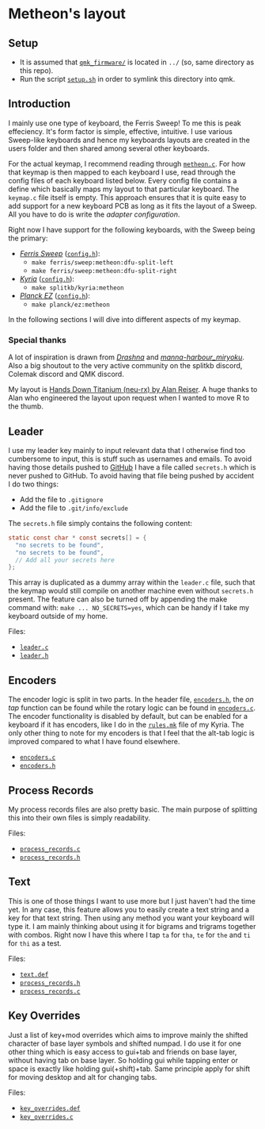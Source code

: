 # Metheon's layout

## Setup

* It is assumed that [`qmk_firmware/`](https://github.com/qmk/qmk_firmware) is located in `../` (so, same directory as this repo).
* Run the script [`setup.sh`](setup.sh) in order to symlink this directory into qmk.

## Introduction

I mainly use one type of keyboard, the Ferris Sweep! To me this is peak effeciency. It's form factor is simple, effective, intuitive. I use various Sweep-like keyboards and hence my keyboards layouts are created in the users folder and then shared among several other keyboards.

For the actual keymap, I recommend reading through [`metheon.c`](metheon.c). For how that keymap is then mapped to each keyboard I use, read through the config files of each keyboard listed below. Every config file contains a define which basically maps my layout to that particular keyboard. The `keymap.c` file itself is empty.
This approach ensures that it is quite easy to add support for a new keyboard PCB as long as it fits the layout of a Sweep. All you have to do is write the *adapter configuration*.

Right now I have support for the following keyboards, with the Sweep being the primary:

* [*Ferris Sweep*](https://github.com/davidphilipbarr/Sweep) ([`config.h`](keyboards/ferris/keymaps/metheon/config.h)):
  * `make ferris/sweep:metheon:dfu-split-left`
  * `make ferris/sweep:metheon:dfu-split-right`
* [*Kyria*](https://splitkb.com) ([`config.h`](keyboards/splitkb/kyria/keymaps/metheon/config.h)):
  * `make splitkb/kyria:metheon`
* [*Planck EZ*](https://ergodox-ez.com/pages/planck) ([`config.h`](keyboards/planck/keymaps/metheon/config.h)):
  * `make planck/ez:metheon`

In the following sections I will dive into different aspects of my keymap.

### Special thanks

A lot of inspiration is drawn from [*Drashna*](https://github.com/qmk/qmk_firmware/tree/master/users/drashna) and [*manna-harbour_miryoku*](https://github.com/qmk/qmk_firmware/tree/master/users/manna-harbour_miryoku). Also a big shoutout to the very active community on the splitkb discord, Colemak discord and QMK discord.

My layout is [Hands Down Titanium (neu-rx) by Alan Reiser](https://sites.google.com/alanreiser.com/handsdown/home). A huge thanks to Alan who engineered the layout upon request when I wanted to move R to the thumb.

## Leader

I use my leader key mainly to input relevant data that I otherwise find too cumbersome to input, this is stuff such as usernames and emails. To avoid having those details pushed to [GitHub](https://github.com/) I have a file called `secrets.h` which is never pushed to GitHub. To avoid having that file being pushed by accident I do two things:

* Add the file to `.gitignore`
* Add the file to `.git/info/exclude`

The `secrets.h` file simply contains the following content:

```c
static const char * const secrets[] = {
  "no secrets to be found",
  "no secrets to be found",
  // Add all your secrets here
};
```

This array is duplicated as a dummy array within the `leader.c` file, such that the keymap would still compile on another machine even without `secrets.h` present. The feature can also be turned off by appending the make command with: `make ... NO_SECRETS=yes`, which can be handy if I take my keyboard outside of my home.

Files:

* [`leader.c`](leader.c)
* [`leader.h`](leader.h)

## Encoders

The encoder logic is split in two parts. In the header file, [`encoders.h`](encoders.h), the _on tap_ function can be found while the rotary logic can be found in [`encoders.c`](encoders.c). The encoder functionality is disabled by default, but can be enabled for a keyboard if it has encoders, like I do in the [`rules.mk`](../../keyboards/kyria/keymaps/metheon/rules.mk) file of my Kyria. The only other thing to note for my encoders is that I feel that the alt-tab logic is improved compared to what I have found elsewhere.

* [`encoders.c`](encoders.c)
* [`encoders.h`](encoders.h)

## Process Records

My process records files are also pretty basic. The main purpose of splitting this into their own files is simply readability.

Files:

* [`process_records.c`](process_records.c)
* [`process_records.h`](process_records.h)

## Text

This is one of those things I want to use more but I just haven't had the time yet. In any case, this feature allows you to easily create a text string and a key for that text string. Then using any method you want your keyboard will type it. I am mainly thinking about using it for bigrams and trigrams together with combos. Right now I have this where I tap `ta` for `tha`, `te` for `the` and `ti` for `thi` as a test.

Files:

* [`text.def`](text.def)
* [`process_records.h`](process_records.h)
* [`process_records.c`](process_records.c)

## Key Overrides

Just a list of key+mod overrides which aims to improve mainly the shifted character of base layer symbols and shifted numpad. I do use it for one other thing which is easy access to gui+tab and friends on base layer, without having tab on base layer. So holding gui while tapping enter or space is exactly like holding gui(+shift)+tab. Same principle apply for shift for moving desktop and alt for changing tabs.

Files:

* [`key_overrides.def`](key_overrides.def)
* [`key_overrides.c`](key_overrides.c)
